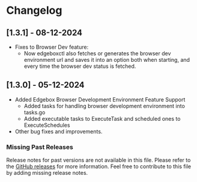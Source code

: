 # Changelog

## [1.3.1] - 08-12-2024

* Fixes to Browser Dev feature:
    * Now edgeboxctl also fetches or generates the browser dev environment url and saves it into an option both when starting, and every time the browser dev status is fetched.

## [1.3.0] - 05-12-2024

* Added Edgebox Browser Development Environment Feature Support
    * Added tasks for handling browser development environment into tasks.go
    * Added executable tasks to ExecuteTask and scheduled ones to ExecuteSchedules
* Other bug fixes and improvements.

### Missing Past Releases

Release notes for past versions are not available in this file. Please refer to the [GitHub releases](https://hithub.com/edgebox-iot/edgeboxctl/releases) for more information. Feel free to contribute to this file by adding missing release notes.

